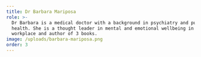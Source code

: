 ```yaml
---
title: Dr Barbara Mariposa
role: >-
  Dr Barbara is a medical doctor with a background in psychiatry and public
  health. She is a thought leader in mental and emotional wellbeing in the
  workplace and author of 3 books.
image: /uploads/barbara-mariposa.png
order: 3
---
```


